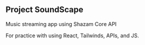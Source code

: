 ## Project SoundScape

Music streaming app using Shazam Core API

For practice with using React, Tailwinds, APIs, and JS.

